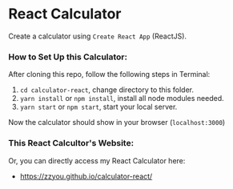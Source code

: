 # React Calculator
Create a calculator using `Create React App` (ReactJS).

### How to Set Up this Calculator:
After cloning this repo, follow the following steps in Terminal:
1. `cd calculator-react`, change directory to this folder.
2. `yarn install` or `npm install`, install all node modules needed.
3. `yarn start` or `npm start`, start your local server.

Now the calculator should show in your browser (`localhost:3000`)

### This React Calcultor's Website:
Or, you can directly access my React Calculator here:
- <a href='https://zzyou.github.io/calculator-react/'>https://zzyou.github.io/calculator-react/</a>
